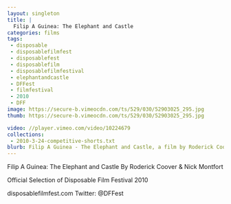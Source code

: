 ```yaml
---
layout: singleton
title: |
  Filip A Guinea: The Elephant and Castle
categories: films
tags:
 - disposable
 - disposablefilmfest
 - disposablefest
 - disposablefilm
 - disposablefilmfestival
 - elephantandcastle
 - DFFest
 - filmfestival
 - 2010
 - DFF
image: https://secure-b.vimeocdn.com/ts/529/030/52903025_295.jpg
thumb: https://secure-b.vimeocdn.com/ts/529/030/52903025_295.jpg

video: //player.vimeo.com/video/10224679
collections:
 - 2010-3-24-competitive-shorts.txt
blurb: Filip A Guinea - The Elephant and Castle, a film by Roderick Coover & Nick Montfort.
---
```


Filip A Guinea: The Elephant and Castle
By Roderick Coover & Nick Montfort

Official Selection of Disposable Film Festival 2010

disposablefilmfest.com
Twitter: @DFFest